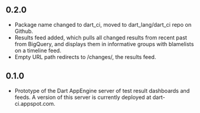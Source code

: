 ## 0.2.0

* Package name changed to dart_ci, moved to dart_lang/dart_ci repo on Github.
* Results feed added, which pulls all changed results from recent past from
  BigQuery, and displays them in informative groups with blamelists on a
  timeline feed.
* Empty URL path redirects to /changes/, the results feed.

## 0.1.0

* Prototype of the Dart AppEngine server of test result dashboards and feeds.
  A version of this server is currently deployed at dart-ci.appspot.com.
